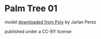 # Palm Tree 01

model [downloaded from Poly](https://poly.google.com/view/3Z-j3UC5jPe) by Jarlan Perez

published under a CC-BY license
